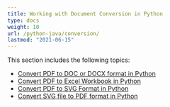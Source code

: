 ```yaml
---
title: Working with Document Conversion in Python
type: docs
weight: 10
url: /python-java/conversion/
lastmod: "2021-06-15"
---
```


This section includes the following topics:

- [Convert PDF to DOC or DOCX format in Python](/pdf/java/convert-pdf-to-doc-or-docx-format-in-python/)
- [Convert PDF to Excel Workbook in Python](/pdf/java/convert-pdf-to-excel-workbook-in-python/)
- [Convert PDF to SVG Format in Python](/pdf/java/convert-pdf-to-svg-format-in-python/)
- [Convert SVG file to PDF format in Python](/pdf/java/convert-svg-file-to-pdf-format-in-python/)
